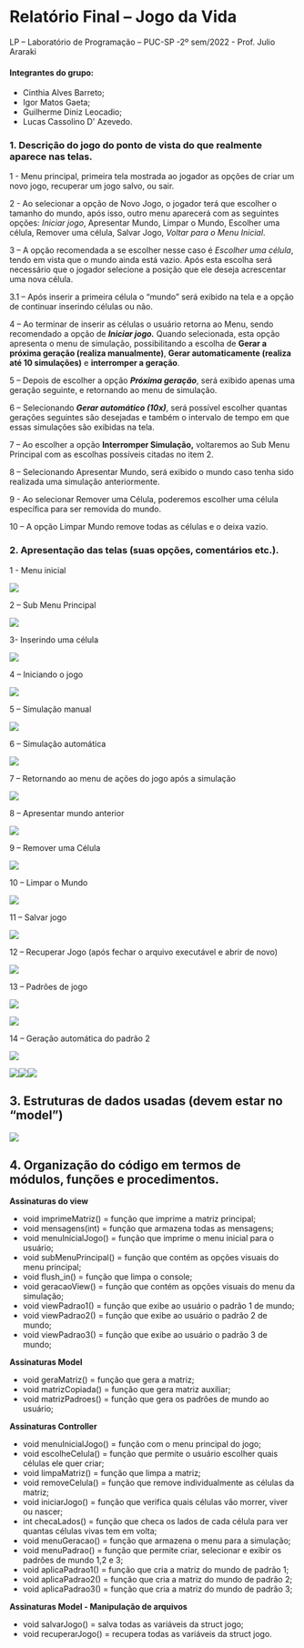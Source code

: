 # Relatório Final – Jogo da Vida

LP – Laboratório de Programação – PUC-SP -2º sem/2022 - Prof. Julio Araraki

#### **Integrantes do grupo:**

- Cinthia Alves Barreto;
- Igor Matos Gaeta;
- Guilherme Diniz Leocadio;
- Lucas Cassolino D' Azevedo.

### 1. Descrição do jogo do ponto de vista do que realmente aparece nas telas.

1 - Menu principal, primeira tela mostrada ao jogador as opções de criar um novo jogo, recuperar um jogo salvo,  ou sair.

2 - Ao selecionar a opção de Novo Jogo, o jogador terá que escolher o tamanho do mundo, após isso, outro menu aparecerá com as seguintes opções: *Iniciar jogo*, Apresentar Mundo, Limpar o Mundo, Escolher uma célula, Remover uma célula, Salvar Jogo, *Voltar para o Menu Inicial*.

3 – A opção recomendada a se escolher nesse caso é *Escolher uma célula*, tendo em vista que o mundo ainda está vazio. Após esta escolha será necessário que o jogador selecione a posição que ele deseja acrescentar uma nova célula.

3.1 – Após inserir a primeira célula o “mundo” será exibido na tela e a opção de continuar inserindo células ou não.

4  –  Ao  terminar  de  inserir  as  células  o  usuário  retorna  ao  Menu,  sendo recomendado a opção de ***Iniciar jogo.*** Quando selecionada, esta opção apresenta o menu de simulação, possibilitando a escolha de **Gerar a próxima geração (realiza manualmente)**, **Gerar automaticamente (realiza até 10 simulações)** e **interromper a geração**.

5 – Depois de escolher a opção ***Próxima geração***, será exibido apenas uma geração seguinte, e retornando ao menu de simulação.

6 – Selecionando ***Gerar automático (10x)***, será possível escolher quantas gerações seguintes são desejadas e também o intervalo de tempo em que essas simulações são exibidas na tela.

7 – Ao escolher a opção **Interromper Simulação,** voltaremos ao Sub Menu  Principal com as escolhas possíveis citadas no item 2. 

8 – Selecionando Apresentar Mundo, será exibido o mundo caso tenha sido realizada uma simulação anteriormente. 

9  -  Ao  selecionar  Remover  uma  Célula,  poderemos  escolher  uma  célula específica para ser removida do mundo. 

10 – A opção Limpar Mundo remove todas as células e o deixa vazio. 

### 2. Apresentação das telas (suas opções, comentários etc.). 
1 - Menu inicial

![](/Imagens/img01.png)

2 – Sub Menu Principal

![](/Imagens/img02.jpeg)

3- Inserindo uma célula

![](/Imagens/img03.jpeg)

4 – Iniciando o jogo

![](/Imagens/img04.jpegg)

5 – Simulação manual

![](/Imagens/img05.png)

6 – Simulação automática

![](/Imagens/img06.jpeg)

7 – Retornando ao menu de ações do jogo após a simulação

![](/Imagens/img07.png)

8 – Apresentar mundo anterior  

![](/Imagens/img08.png)

9 – Remover uma Célula

![](/Imagens/img09.png)

10 – Limpar o Mundo

![](/Imagens/img10.png)

11 – Salvar jogo

![](/Imagens/img11.png)

12 – Recuperar Jogo (após fechar o arquivo executável e abrir de novo)

![](/Imagens/img12.png)

13 – Padrões de jogo

![](/Imagens/img13.png)

![](/Imagens/img14.jpeg)

14 – Geração automática do padrão 2

![](/Imagens/img15.jpeg)

![](/Imagens/img16.jpeg)![](/Imagens/img17.png)![](/Imagens/img18.png)

## 3. Estruturas de dados usadas (devem estar no “model”)

![](/Imagens/img19.png)

## 4. Organização  do  código  em  termos  de  módulos,  funções  e procedimentos.

**Assinaturas do view**

- void imprimeMatriz() = função que imprime a matriz principal;
- void mensagens(int) = função que armazena todas as mensagens;
- void menuInicialJogo() = função que imprime o menu inicial para o usuário;
- void subMenuPrincipal() = função que contém as opções visuais do menu principal;
- void flush\_in() = função que limpa o console;
- void geracaoView() = função que contém as opções visuais do menu da simulação; 
- void viewPadrao1() = função que exibe ao usuário o padrão 1 de mundo; 
- void viewPadrao2() = função que exibe ao usuário o padrão 2 de mundo; 
- void viewPadrao3() = função que exibe ao usuário o padrão 3 de mundo; 

**Assinaturas Model**

- void geraMatriz() = função que gera a matriz;
- void matrizCopiada() = função que gera matriz auxiliar;
- void matrizPadroes() = função que gera os padrões de mundo ao usuário;  

**Assinaturas Controller**

- void menuInicialJogo() = função com o menu principal do jogo;
- void escolheCelula() = função que permite o usuário escolher quais células ele quer criar;
- void limpaMatriz() = função que limpa a matriz;
- void  removeCelula()  =  função  que  remove  individualmente  as  células  da matriz;
- void iniciarJogo() = função que verifica quais células vão morrer, viver ou nascer;
- int checaLados() = função que checa os lados de cada célula para ver quantas células vivas tem em volta;
- void menuGeracao() = função que armazena o menu para a simulação;
- void menuPadrao() = função que permite criar, selecionar e exibir os padrões de mundo 1,2 e 3;
- void aplicaPadrao1() = função que cria a matriz do mundo de padrão 1;
- void aplicaPadrao2() = função que cria a matriz do mundo de padrão 2;
- void aplicaPadrao3() = função que cria a matriz do mundo de padrão 3;

**Assinaturas Model - Manipulação de arquivos**

- void salvarJogo() = salva todas as variáveis da struct jogo;
- void recuperarJogo() = recupera todas as variáveis da struct jogo.
